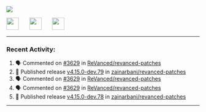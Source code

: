 <p align="left">
  <!-- Typing SVG by DenverCoder1 - https://github.com/DenverCoder1/readme-typing-svg -->
  <a href="https://github.com/DenverCoder1/readme-typing-svg">
    <img src="https://readme-typing-svg.demolab.com/?lines=Hello%2E%2E%2E;Im%20Zain;&font=Fira%20Code&center=false&width=440&height=45&color=00FFFF&vCenter=true&pause=1000&size=22" /></a>
</p>

<p align="left">
  <a href="https://www.youtube.com/@zainarbani"><img width="32px" src="https://www.freeiconspng.com/uploads/youtube-subscribe-png-youtube-subscribe-to-5.png"/></a>
  &#8287;&#8287;&#8287;&#8287;&#8287;
  <a href="https://discord.com/invite/4dMPpvKm"><img width="32px" src="https://www.freeiconspng.com/uploads/discord-icon-7.png"/></a>
  &#8287;&#8287;&#8287;&#8287;&#8287;
  <a href="https://t.me/AnotherZain"><img width="32px" src="https://www.freeiconspng.com/uploads/telegram-icon-1.png"></a>
</p>

---

<h3>Recent Activity:</h3>

<!-- https://github.com/jamesgeorge007/github-activity-readme -->
<!--START_SECTION:activity-->
1. 🗣 Commented on [#3629](https://github.com/ReVanced/revanced-patches/pull/3629#issuecomment-2364988572) in [ReVanced/revanced-patches](https://github.com/ReVanced/revanced-patches)
2. 🚀 Published release [v4.15.0-dev.79](https://github.com/zainarbani/revanced-patches/releases/tag/v4.15.0-dev.79) in [zainarbani/revanced-patches](https://github.com/zainarbani/revanced-patches)
3. 🗣 Commented on [#3629](https://github.com/ReVanced/revanced-patches/pull/3629#issuecomment-2364326781) in [ReVanced/revanced-patches](https://github.com/ReVanced/revanced-patches)
4. 🗣 Commented on [#3629](https://github.com/ReVanced/revanced-patches/pull/3629#issuecomment-2364265741) in [ReVanced/revanced-patches](https://github.com/ReVanced/revanced-patches)
5. 🚀 Published release [v4.15.0-dev.78](https://github.com/zainarbani/revanced-patches/releases/tag/v4.15.0-dev.78) in [zainarbani/revanced-patches](https://github.com/zainarbani/revanced-patches)
<!--END_SECTION:activity-->

---
